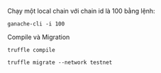 Chạy một local chain với chain id là 100 bằng lệnh:

```ganache-cli -i 100```

Compile và Migration

```truffle compile```

```truffle migrate --network testnet```
